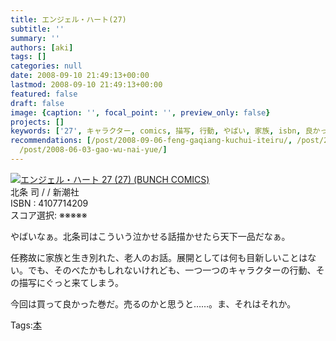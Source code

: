 ```yaml
---
title: エンジェル・ハート(27)
subtitle: ''
summary: ''
authors: [aki]
tags: []
categories: null
date: 2008-09-10 21:49:13+00:00
lastmod: 2008-09-10 21:49:13+00:00
featured: false
draft: false
image: {caption: '', focal_point: '', preview_only: false}
projects: []
keywords: ['27', キャラクター, comics, 描写, 行動, やばい, 家族, isbn, 良かっ, 展開]
recommendations: [/post/2008-09-06-feng-gaqiang-kuchui-iteiru/, /post/2008-07-19-can-shu-gui-tou-mo-hong/,
  /post/2008-06-03-gao-wu-nai-yue/]
---
```

![](https://ecx.images-amazon.com/images/I/51zZTyM4gmL._SL160_.jpg)[エンジェル・ハート 27 (27) (BUNCH COMICS)](http://item.excite.co.jp/detail/ASIN_4107714209)  
北条 司 / / 新潮社  
ISBN : 4107714209  
スコア選択: ※※※※※  
  
やばいなぁ。北条司はこういう泣かせる話描かせたら天下一品だなぁ。  
  
任務故に家族と生き別れた、老人のお話。展開としては何も目新しいことはない。でも、そのべたかもしれないけれども、一つ一つのキャラクターの行動、その描写にぐっと来てしまう。  
  
今回は買って良かった巻だ。売るのかと思うと……。ま、それはそれか。

Tags:[本](http://mrk0369.exblog.jp/tags/%E6%9C%AC/) 

